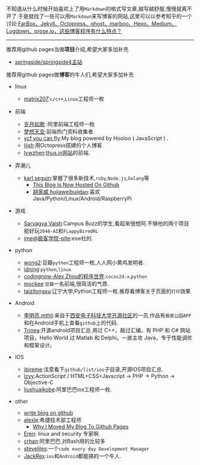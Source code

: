 不知道从什么时候开始喜欢上了用`Markdown`的格式写文章,越写越舒服,慢慢就离不开了.于是就找了一些可以用`Markdown`来写博客的网站,这里可以以参考知乎的一个讨论:[FarBox、Jekyll、Octopress、ghost、marboo、Hexo、Medium、Logdown、prose.io，这些博客程序有什么特点？](http://www.zhihu.com/question/21981094)

--------------------
推荐用github pages当做**项目**介绍,希望大家多加补充

- [springside/springside4主站](http://springside.github.com)

推荐用github pages做**博客**的牛人们,希望大家多加补充

- linux
  - [matrix207](http://matrix207.github.io/):`c/c++`,`Linux`工程师一枚

- 前端
  - [岁月如歌](https://github.com/lifesinger/lifesinger.github.com) :阿里前端工程师一枚
  - [梦想天空](https://github.com/dreamsky/dreamsky.github.com):前端热门资料收集者
  - [ycf,you can fly](https://github.com/YCF/ycf.github.io):My blog powered by Hooloo ( JavaScript ) . 
  - [lijsh](https://github.com/lijsh/lijsh.github.io):用Octopress搭建的个人博客
  - [lvwzhen](https://github.com/lvwzhen/lvwzhen.github.com):[thus.in网站](http://thus.in/)的前端.

- 弄潮儿
  - [karl seguin](https://github.com/karlseguin/karlseguin.github.com):掌握了很多新技术,`ruby`,`Node.js`,`Golang`等
    - [This Blog Is Now Hosted On Github](http://openmymind.net/2011/10/11/This-Blog-Is-Now-Hosted-On-Github/)
    - [胡家威,hujiaweibujidao](http://hujiaweibujidao.github.io/):喜欢Java/Python/Linux/Android/RaspberryPi
  
- 游戏
  - [Sarvagya Vaish](https://github.com/SarvagyaVaish/SarvagyaVaish.github.io):Campus Buzz的学生,看起来很想阿.不够他的两个项目挺好玩`2048-AI`和`FLappyBiredRL`
  - [ime@极客学院-plte](https://github.com/plter/plter.github.io):eoe社的.

- python
  - [wong2](https://github.com/wong2/wong2.github.io):豆瓣`python`工程师一枚,人人网小黄鸡发明者.
  - [idning](https://github.com/idning/idning.github.com):`python`,`linux`
  - [codingnow-Alex Zhou的程序世界](https://github.com/zhoujianghai/zhoujianghai.github.io):`cocos2d-x`,`python`
  - [mockee](https://github.com/mockee/mockee.github.com):`豆瓣`一名前端,很简洁的气质.
  - [taizilongxu](https://github.com/taizilongxu/taizilongxu.github.io):辽宁大学,Python工程师一枚.推荐看博客关于页面的`打印`效果

- Android
  - [李明亮,mthli](https://mthli.github.io):来自于[西安电子科技大学开源社区](https://github.com/xdlinux)的一员,作品有`极客公园APP`和在Android手机上查看`github`上的代码.
  - [Trinea](https://github.com/Trinea/trinea.github.com):开源android项目汇总.用过 C++，敲过汇编，有 PHP 和 C# 网站项目，Hello World 过 Matlab 和 Delphi。一直主攻 Java，专于性能调优和框架设计。

- IOS
  - [ibireme](https://github.com/ibireme/ibireme.github.com):注意看下`github/list/ios`子目录,开源IOS项目汇总.
  - [lzyy](https://github.com/lzyy/lzyy.github.com):ActionScript / HTML+CSS+Javscript -> PHP -> Python -> Objective-C
  - [liushuaikobe](https://github.com/liushuaikobe/liushuaikobe.github.io):阿里巴巴ios工程师一枚.

- other
  - [write blog on github](http://matrix207.github.io/2012/09/09/write-blog-on-github/)
  - [alexle](https://github.com/alexle/alexle.github.com):希捷技术部工程师
    - [Why I Moved My Blog To Github Pages](http://alexanderle.com/blog/2012/move-to-github.html)
  - [Eren](https://github.com/erenyagdiran/erenyagdiran.github.io): linux and security 专家啊.
  - [crhan](https://github.com/crhan/crhan.github.io):阿里巴巴,对Bash用的比较多
  - [steveliles](https://github.com/steveliles/steveliles.github.com):一个`code every day Development Manager`
  - [JackRex](https://github.com/jackrex/jackrex.github.comJackRex):`ios`和`Android`都能搞的一个牛人.
